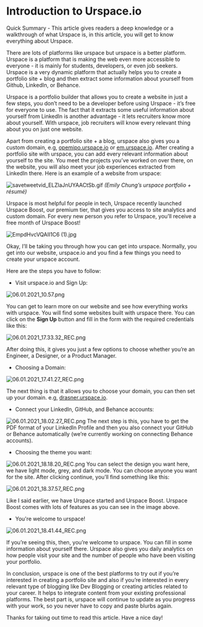 # Introduction to Urspace.io

Quick Summary - This article gives readers a deep knowledge or a walkthrough of what Urspace is, in this article, you will get to know everything about Urspace.

There are lots of platforms like urspace but urspace is a better platform. Urspace is a platform that is making the web even more accessible to everyone - it is mainly for students, developers, or even job seekers. Urspace is a very dynamic platform that actually helps you to create a portfolio site + blog and then extract some information about yourself from Github, LinkedIn, or Behance. 

Urspace is a portfolio builder that allows you to create a website in just a few steps, you don’t need to be a developer before using Urspace - it’s free for everyone to use. The fact that it extracts some useful information about yourself from LinkedIn is another advantage - it lets recruiters know more about yourself. With urspace, job recruiters will know every relevant thing about you on just one website. 

Apart from creating a portfolio site + a blog, urspace also gives you a custom domain, e.g, [opemipo.urspace.io](https://opemipo.urspace.io/)  or  [em.urspace.io](https://em.urspace.io). After creating a portfolio site with urspace, you can add every relevant information about yourself to the site. You meet the projects you’ve worked on over there, on the website, you will also meet your job experiences extracted from LinkedIn there. Here is an example of a website from urspace: 


![savetweetvid_ELZlaJnUYAACtSb.gif](https://cdn.hashnode.com/res/hashnode/image/upload/v1613644423374/4OMD95v2s.gif)
*(Emily Chung’s urspace portfolio + résumé)*

Urspace is most helpful for people in tech, Urspace recently launched Urspace Boost, our premium tier, that gives you access to site analytics and custom domain. For every new person you refer to Urspace, you’ll receive a free month of Urspace Boost! 


![EmpdHvcVQAII1C6 (1).jpg](https://cdn.hashnode.com/res/hashnode/image/upload/v1613644855443/WXW-4LCda.jpeg)

Okay, I’ll be taking you through how you can get into urspace. Normally, you get into our website, urspace.io and you find a few things you need to create your urspace account.

Here are the steps you have to follow:


- Visit urspace.io and Sign Up: 

![06.01.2021_10.57.png](https://cdn.hashnode.com/res/hashnode/image/upload/v1613644932089/ThO5HseFw.png)

You can get to learn more on our website and see how everything works with urspace. You will find some websites built with urspace there. You can click on the **Sign Up** button and fill in the form with the required credentials like this:


![06.01.2021_17.33.32_REC.png](https://cdn.hashnode.com/res/hashnode/image/upload/v1613645068172/H0t8FIUFR.png)

After doing this, it gives you just a few options to choose whether you’re an Engineer, a Designer, or a Product Manager.

- Choosing a Domain: 

![06.01.2021_17.41.27_REC.png](https://cdn.hashnode.com/res/hashnode/image/upload/v1613645474875/8GBD4Wgzr.png)

The next thing is that it allows you to choose your domain, you can then set up your domain. e.g,  [drasner.urspace.io](javascript:void(0)).

- Connect your LinkedIn, GitHub, and Behance accounts:


![06.01.2021_18.02.27_REC.png](https://cdn.hashnode.com/res/hashnode/image/upload/v1613646670727/5dGryHrnv.png)
The next step is this, you have to get the PDF format of your LinkedIn Profile and then you also connect your GitHub or Behance automatically (we’re currently working on connecting Behance accounts). 

- Choosing the theme you want: 


![06.01.2021_18.18.20_REC.png](https://cdn.hashnode.com/res/hashnode/image/upload/v1613646755081/PSV1aFGEp.png)
You can select the design you want here, we have light mode, grey, and dark mode. You can choose anyone you want for the site. After clicking continue, you’ll find something like this: 


![06.01.2021_18.37.57_REC.png](https://cdn.hashnode.com/res/hashnode/image/upload/v1613646970323/uCEbhMUUX.png)

Like I said earlier, we have Urspace started and Urspace Boost. Urspace Boost comes with lots of features as you can see in the image above.

- You're welcome to urspace!

![06.01.2021_18.41.44_REC.png](https://cdn.hashnode.com/res/hashnode/image/upload/v1613647079750/bAYFEbrxn.png)

If you’re seeing this, then, you’re welcome to urspace. You can fill in some information about yourself there. Urspace also gives you daily analytics on how people visit your site and the number of people who have been visiting your portfolio.


In conclusion, urspace is one of the best platforms to try out if you’re interested in creating a portfolio site and also if you’re interested in every relevant type of blogging like Dev Blogging or creating articles related to your career. It helps to integrate content from your existing professional platforms. The best part is, urspace will continue to update as you progress with your work, so you never have to copy and paste blurbs again.

Thanks for taking out time to read this article. Have a nice day! 

